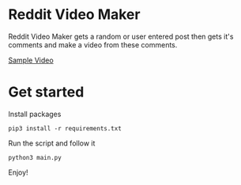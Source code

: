 # Reddit Video Maker

Reddit Video Maker gets a random or user entered post then gets it's comments and make a video from these comments.

[Sample Video](samples/sample_video.mp4)

# Get started

Install packages
```
pip3 install -r requirements.txt
```

Run the script and follow it
```
python3 main.py
```

Enjoy!